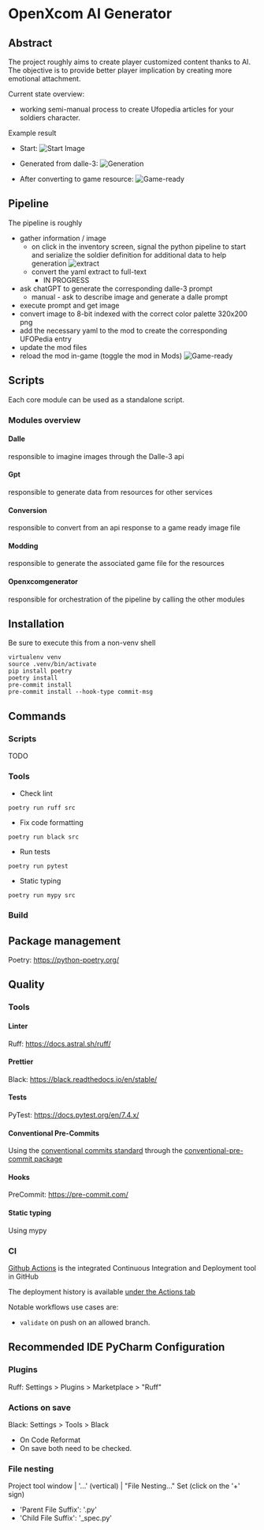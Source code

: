 # OpenXcom AI Generator

## Abstract

The project roughly aims to create player customized content thanks to AI.
The objective is to provide better player implication by creating more emotional attachment.

Current state overview:
- working semi-manual process to create Ufopedia articles for your soldiers character.

Example result
- Start:
  ![Start Image](./docs/prude-alexis-original-image.png)

- Generated from dalle-3:
 ![Generation](./docs/prude-alexis.png)


- After converting to game resource:
  ![Game-ready](./docs/prude-alexis-ufopedia.png)


## Pipeline

The pipeline is roughly
- gather information / image
  - on click in the inventory screen, signal the python pipeline to start and serialize the soldier definition for additional data to help generation
  ![extract](docs/extracted-data.png)
  - convert the yaml extract to full-text
    - IN PROGRESS
- ask chatGPT to generate the corresponding dalle-3 prompt 
  - manual - ask to describe image and generate a dalle prompt
- execute prompt and get image
- convert image to 8-bit indexed with the correct color palette 320x200 png
- add the necessary yaml to the mod to create the corresponding UFOPedia entry
- update the mod files
- reload the mod in-game (toggle the mod in Mods)
    ![Game-ready](./docs/reload-mod.png)

## Scripts

Each core module can be used as a standalone script.

### Modules overview

#### Dalle
  responsible to imagine images through the Dalle-3 api
#### Gpt
  responsible to generate data from resources for other services
#### Conversion
  responsible to convert from an api response to a game ready image file
#### Modding
  responsible to generate the associated game file for the resources
#### Openxcomgenerator
  responsible for orchestration of the pipeline by calling the other modules


## Installation
Be sure to execute this from a non-venv shell

```shell
virtualenv venv
source .venv/bin/activate
pip install poetry
poetry install
pre-commit install
pre-commit install --hook-type commit-msg
```

## Commands
### Scripts

TODO

### Tools
- Check lint

```shell
poetry run ruff src 
```

- Fix code formatting
```shell
poetry run black src 
```

- Run tests
```shell
poetry run pytest 
```

- Static typing
```shell
poetry run mypy src 
```

### Build

## Package management
Poetry: https://python-poetry.org/

## Quality

### Tools
#### Linter
Ruff: https://docs.astral.sh/ruff/

#### Prettier
Black: https://black.readthedocs.io/en/stable/

#### Tests
PyTest: https://docs.pytest.org/en/7.4.x/

#### Conventional Pre-Commits
Using the [conventional commits standard](https://www.conventionalcommits.org/en/v1.0.0/#summary) through the [conventional-pre-commit package](https://github.com/compilerla/conventional-pre-commit)

#### Hooks
PreCommit: https://pre-commit.com/

#### Static typing
Using mypy


### CI
[Github Actions](https://docs.github.com/en/actions) is the integrated Continuous Integration and Deployment tool in GitHub

The deployment history is available [under the Actions tab](https://github.com/bluemapping/compute/actions/)

Notable workflows use cases are:
- `validate` on push on an allowed branch.


## Recommended IDE PyCharm Configuration
### Plugins
Ruff: Settings > Plugins > Marketplace > "Ruff"

### Actions on save
Black: Settings > Tools > Black
- On Code Reformat
- On save
  both need to be checked.

### File nesting
Project tool window | '...' (vertical) | "File Nesting..."
Set (click on the '+' sign)
- 'Parent File Suffix': '.py'
- 'Child File Suffix': '_spec.py'

